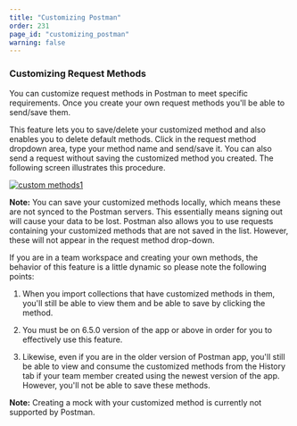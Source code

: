 ```yaml
---
title: "Customizing Postman"
order: 231
page_id: "customizing_postman"
warning: false
---
```


### Customizing Request Methods

You can customize request methods in Postman to meet specific requirements. Once you create your own request methods you'll be able to send/save them.

This feature lets you to save/delete your customized method and also enables you to delete default methods. Click in the request method dropdown area, type your method name and send/save it. You can also send a request without saving the customized method you created. The following screen illustrates this procedure.

[![custom methods1](https://assets.postman.com/postman-docs/custom_methods5.gif)](https://assets.postman.com/postman-docs/custom_methods5.gif)

**Note:** You can save your customized methods locally, which means these are not synced to the Postman servers. This essentially means signing out will cause your data to be lost. Postman also allows you to use requests containing your customized methods that are not saved in the list. However, these will not appear in the request method drop-down.

If you are in a team workspace and creating your own methods, the behavior of this feature is a little dynamic so please note the following points:

1. When you import collections that have customized methods in them, you'll still be able to view them and be able to save by clicking the method.

1. You must be on 6.5.0 version of the app or above in order for you to effectively use this feature.

1. Likewise, even if you are in the older version of Postman app, you'll still be able to view and consume the customized methods from the History tab if your team member created using the newest version of the app. However, you'll not be able to save these methods.

**Note:** Creating a mock with your customized method is currently not supported by Postman.
